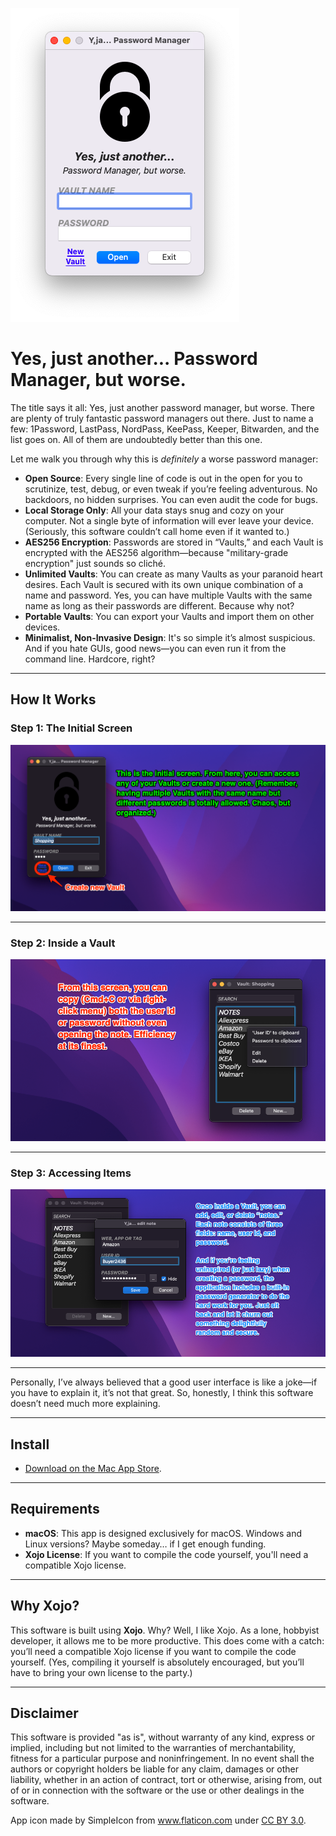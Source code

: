 ![mainWindow](Assets/mainWindow.png)

# Yes, just another... Password Manager, but worse. 

The title says it all: Yes, just another password manager, but worse. There are plenty of truly fantastic password managers out there. Just to name a few: 1Password, LastPass, NordPass, KeePass, Keeper, Bitwarden, and the list goes on. All of them are undoubtedly better than this one.

Let me walk you through why this is *definitely* a worse password manager:

- **Open Source**: Every single line of code is out in the open for you to scrutinize, test, debug, or even tweak if you’re feeling adventurous. No backdoors, no hidden surprises. You can even audit the code for bugs.
- **Local Storage Only**: All your data stays snug and cozy on your computer. Not a single byte of information will ever leave your device. (Seriously, this software couldn’t call home even if it wanted to.)
- **AES256 Encryption**: Passwords are stored in “Vaults,” and each Vault is encrypted with the AES256 algorithm—because "military-grade encryption" just sounds so cliché.
- **Unlimited Vaults**: You can create as many Vaults as your paranoid heart desires. Each Vault is secured with its own unique combination of a name and password. Yes, you can have multiple Vaults with the same name as long as their passwords are different. Because why not?
- **Portable Vaults**: You can export your Vaults and import them on other devices. 
- **Minimalist, Non-Invasive Design**: It's so simple it’s almost suspicious. And if you hate GUIs, good news—you can even run it from the command line. Hardcore, right?

---

## How It Works

### Step 1: The Initial Screen  

![HowTo_1](Assets/HowTo_1.png)

---

### Step 2: Inside a Vault  

![HowTo_2](Assets/HowTo_2.png)

---

### Step 3: Accessing Items  

![HowTo_3](Assets/HowTo_3.png)

---

Personally, I’ve always believed that a good user interface is like a joke—if you have to explain it, it’s not that great. So, honestly, I think this software doesn’t need much more explaining. 

---

## Install

- [Download on the Mac App Store](https://apps.apple.com/es/app/y-ja-password-manager/id6740349712?mt=12). 

---

## Requirements

- **macOS**: This app is designed exclusively for macOS. Windows and Linux versions? Maybe someday… if I get enough funding. 
- **Xojo License**: If you want to compile the code yourself, you'll need a compatible Xojo license.

---

## Why Xojo?

This software is built using **Xojo**. Why? Well, I like Xojo. As a lone, hobbyist developer, it allows me to be more productive. This does come with a catch: you’ll need a compatible Xojo license if you want to compile the code yourself. (Yes, compiling it yourself is absolutely encouraged, but you’ll have to bring your own license to the party.)

---

## Disclaimer  

This software is provided "as is", without warranty of any kind, express or implied, including but not limited to the warranties of merchantability, fitness for a particular purpose and noninfringement. In no event shall the authors or copyright holders be liable for any claim, damages or other liability, whether in an action of contract, tort or otherwise, arising from, out of or in connection with the software or the use or other dealings in the software.  

App icon made by SimpleIcon from www.flaticon.com under [CC BY 3.0](https://creativecommons.org/licenses/by/3.0/).

